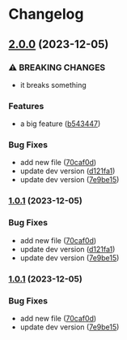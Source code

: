 # Changelog

## [2.0.0](https://github.com/kostiantynromanenko/semantic-release-demo/compare/v1.0.0...v2.0.0) (2023-12-05)


### ⚠ BREAKING CHANGES

* it breaks something

### Features

* a big feature ([b543447](https://github.com/kostiantynromanenko/semantic-release-demo/commit/b543447e508f3d493fd43633dccd23714a68b212))


### Bug Fixes

* add new file ([70caf0d](https://github.com/kostiantynromanenko/semantic-release-demo/commit/70caf0d9f96498a74bd727787ebff9960ed027fc))
* update dev version ([d121fa1](https://github.com/kostiantynromanenko/semantic-release-demo/commit/d121fa12303c8fe732cbd5312bf04f46a505f8a2))
* update dev version ([7e9be15](https://github.com/kostiantynromanenko/semantic-release-demo/commit/7e9be15bf55d1bbb5fa4b0f5506306e52589dc3d))

### [1.0.1](https://github.com/kostiantynromanenko/semantic-release-demo/compare/v1.0.0...v1.0.1) (2023-12-05)


### Bug Fixes

* add new file ([70caf0d](https://github.com/kostiantynromanenko/semantic-release-demo/commit/70caf0d9f96498a74bd727787ebff9960ed027fc))
* update dev version ([d121fa1](https://github.com/kostiantynromanenko/semantic-release-demo/commit/d121fa12303c8fe732cbd5312bf04f46a505f8a2))
* update dev version ([7e9be15](https://github.com/kostiantynromanenko/semantic-release-demo/commit/7e9be15bf55d1bbb5fa4b0f5506306e52589dc3d))

### [1.0.1](https://github.com/kostiantynromanenko/semantic-release-demo/compare/v1.0.0...v1.0.1) (2023-12-05)


### Bug Fixes

* add new file ([70caf0d](https://github.com/kostiantynromanenko/semantic-release-demo/commit/70caf0d9f96498a74bd727787ebff9960ed027fc))
* update dev version ([7e9be15](https://github.com/kostiantynromanenko/semantic-release-demo/commit/7e9be15bf55d1bbb5fa4b0f5506306e52589dc3d))
